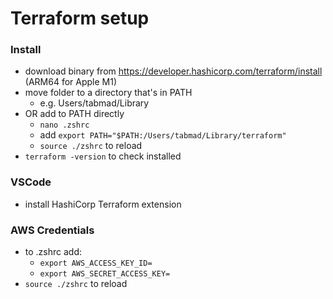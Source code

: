 # Terraform setup

### Install
- download binary from https://developer.hashicorp.com/terraform/install (ARM64 for Apple M1)
- move folder to a directory that's in PATH
  - e.g. Users/tabmad/Library
- OR add to PATH directly
  - `nano .zshrc`
  - add `export PATH="$PATH:/Users/tabmad/Library/terraform"`
  - `source ./zshrc` to reload
- `terraform -version` to check installed

### VSCode
- install HashiCorp Terraform extension


### AWS Credentials
- to .zshrc add:
  - `export AWS_ACCESS_KEY_ID=`
  - `export AWS_SECRET_ACCESS_KEY=`
- `source ./zshrc` to reload

